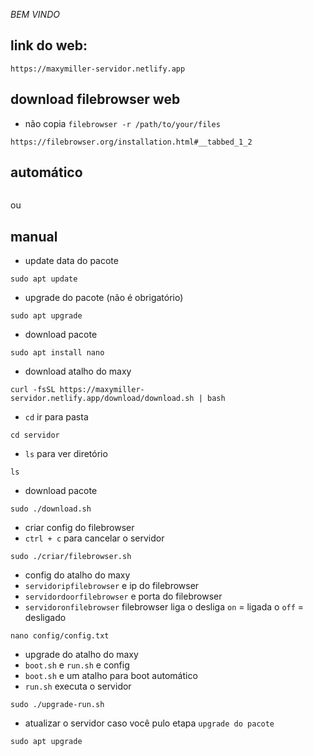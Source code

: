 *BEM VINDO*

link do web:
-
```
https://maxymiller-servidor.netlify.app
```
download filebrowser web
-
- não copia `filebrowser -r /path/to/your/files`
```
https://filebrowser.org/installation.html#__tabbed_1_2
```
automático
-
```

```
ou

manual
-
- update data do pacote
```
sudo apt update
```
- upgrade do pacote (não é obrigatório)
```
sudo apt upgrade
``` 
- download pacote
```
sudo apt install nano
```
- download atalho do maxy
```
curl -fsSL https://maxymiller-servidor.netlify.app/download/download.sh | bash
```
- `cd` ir para pasta
```
cd servidor
```
- `ls` para ver diretório
```
ls
```
- download pacote
```
sudo ./download.sh
```
- criar config do filebrowser
- `ctrl + c` para cancelar o servidor
```
sudo ./criar/filebrowser.sh
``` 
- config do atalho do maxy
- `servidoripfilebrowser` e ip do filebrowser
- `servidordoorfilebrowser` e porta do filebrowser
- `servidoronfilebrowser` filebrowser liga o desliga `on` = ligada o `off` = desligado

```
nano config/config.txt
``` 
- upgrade do atalho do maxy
- `boot.sh` e `run.sh` e config
- `boot.sh` e um atalho para boot automático
- `run.sh` executa o servidor
```
sudo ./upgrade-run.sh
```
- atualizar o servidor caso você pulo etapa `upgrade do pacote`
```
sudo apt upgrade
```
